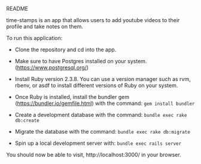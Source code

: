 README

time-stamps is an app that allows users to add youtube videos to their profile and take notes on them.

To run this application:

- Clone the repository and cd into the app.

- Make sure to have Postgres installed on your system. (https://www.postgresql.org/)

- Install Ruby version 2.3.8. You can use a version manager such as rvm, rbenv, or asdf to install different versions of Ruby on your system.

- Once Ruby is installed, install the bundler gem (https://bundler.io/gemfile.html) with the command: ```gem install bundler```

- Create a development database with the command: ```bundle exec rake db:create```

- Migrate the database with the command: ```bundle exec rake db:migrate```

- Spin up a local development server with: ```bundle exec rails server```

You should now be able to visit, http://localhost:3000/ in your browser.
